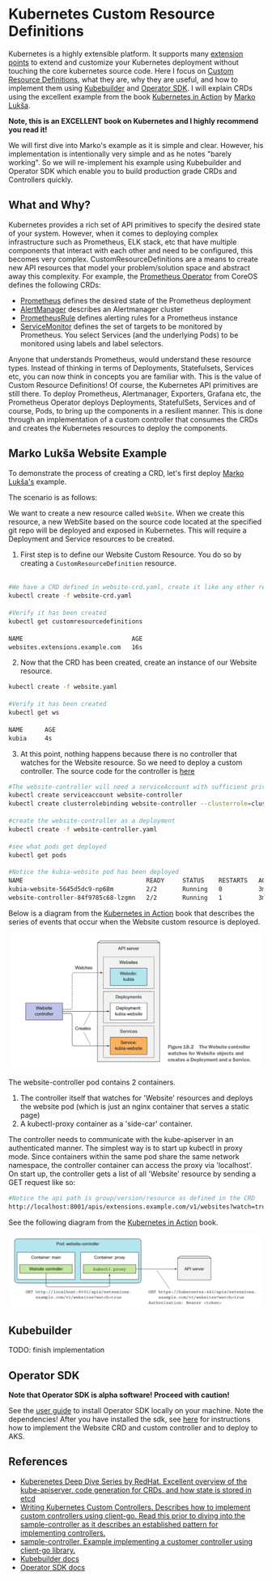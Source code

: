 # Kubernetes Custom Resource Definitions

Kubernetes is a highly extensible platform.  It supports many [extension points](https://kubernetes.io/docs/concepts/extend-kubernetes/extend-cluster/) to extend and customize your Kubernetes deployment without touching the core kubernetes source code.  Here I focus on [Custom Resource Definitions](https://kubernetes.io/docs/concepts/extend-kubernetes/api-extension/custom-resources/#customresourcedefinitions), what they are, why they are useful, and how to implement them using [Kubebuilder](https://book.kubebuilder.io/) and [Operator SDK](https://github.com/operator-framework/operator-sdk).  I will explain CRDs using the excellent example from the book [Kubernetes in Action](https://www.manning.com/books/kubernetes-in-action) by [Marko Lukša](https://github.com/luksa).

**Note, this is an EXCELLENT book on Kubernetes and I highly recommend you read it!**

We will first dive into Marko's example as it is simple and clear.  However, his implementation is intentionally very simple and as he notes "barely working".  So we will re-implement his example using Kubebuilder and Operator SDK which enable you to build production grade CRDs and Controllers quickly.  

## What and Why?

Kubernetes provides a rich set of API primitives to specify the desired state of your system.  However, when it comes to deploying complex infrastructure such as Prometheus, ELK stack, etc that have multiple components that interact with each other and need to be configured, this becomes very complex.  CustomResourceDefinitions are a means to create new API resources that model your problem/solution space and abstract away this complexity.  For example, the [Prometheus Operator](https://coreos.com/operators/prometheus/docs/latest/user-guides/getting-started.html) from CoreOS defines the following CRDs:

* [Prometheus](./prometheus/prometheus.yaml) defines the desired state of the Prometheus deployment
* [AlertManager](./prometheus/alertmanagers.yaml) describes an Alertmanager cluster
* [PrometheusRule](./prometheus/prometheus-rule.yaml) defines alerting rules for a Prometheus instance
* [ServiceMonitor](./prometheus/servicemonitor.yaml) defines the set of targets to be monitored by Prometheus.  You select Services (and the underlying Pods) to be monitored using labels and label selectors.

Anyone that understands Prometheus, would understand these resource types.  Instead of thinking in terms of Deployments, Statefulsets, Services etc, you can now think in concepts you are familiar with.  This is the value of Custom Resource Definitions!  Of course, the Kubernetes API primitives are still there. To deploy Prometheus, Alertmanager, Exporters, Grafana etc, the Prometheus Operator deploys Deployments, StatefulSets, Services and of course, Pods, to bring up the components in a resilient manner.  This is done through an implementation of a custom controller that consumes the CRDs and creates the Kubernetes resources to deploy the components.  

## Marko Lukša Website Example ##

To demonstrate the process of creating a CRD, let's first deploy [Marko Lukša's](https://github.com/luksa) example.

The scenario is as follows:

We want to create a new resource called `WebSite`.  When we create this resource, a new WebSite based on the source code located at the specified git repo will be deployed and exposed in Kubernetes.  This will require a Deployment and Service resources to be created.

1. First step is to define our Website Custom Resource.  You do so by creating a `CustomResourceDefinition` resource. 

```sh

#We have a CRD defined in website-crd.yaml, create it like any other resource
kubectl create -f website-crd.yaml

#Verify it has been created
kubectl get customresourcedefinitions

NAME                              AGE
websites.extensions.example.com   16s

```

2. Now that the CRD has been created, create an instance of our Website resource.

```sh
kubectl create -f website.yaml

#Verify it has been created
kubectl get ws

NAME      AGE
kubia     4s

```
3. At this point, nothing happens because there is no controller that watches for the Website resource.  So we need to deploy a custom controller.  The source code for the controller is [here](https://github.com/luksa/k8s-website-controller)

```sh
#The website-controller will need a serviceAccount with sufficient privileges to access the kube-apiserver
kubectl create serviceaccount website-controller
kubectl create clusterrolebinding website-controller --clusterrole=cluster-admin --serviceaccount=default:website-controller

#create the website-controller as a deployment
kubectl create -f website-controller.yaml

#see what pods get deployed
kubectl get pods

#Notice the kubia-website pod has been deployed
NAME                                  READY     STATUS    RESTARTS   AGE
kubia-website-5645d5dc9-np68m         2/2       Running   0          3m
website-controller-84f9785c68-lzgmn   2/2       Running   1          3m

```

Below is a diagram from the [Kubernetes in Action](https://www.manning.com/books/kubernetes-in-action) book that describes the series of events that occur when the Website custom resource is deployed.

![Website Controller](./images/website-controller.png "Website Controller")

The website-controller pod contains 2 containers.

1. The controller itself that watches for 'Website' resources and deploys the website pod (which is just an nginx container that serves a static page)
2. A kubectl-proxy container as a 'side-car' container.  

The controller needs to communicate with the kube-apiserver in an authenticated manner.  The simplest way is to start up kubectl in proxy mode.  Since containers within the same pod share the same network namespace, the controller container can access the proxy via 'localhost'.  On start up, the controller gets a list of all 'Website' resource by sending a GET request like so:

```sh
#Notice the api path is group/version/resource as defined in the CRD
http://localhost:8001/apis/extensions.example.com/v1/websites?watch=true
```

See the following diagram from the [Kubernetes in Action](https://www.manning.com/books/kubernetes-in-action) book.

![Controller Pod](./images/controller-pod.png)

## Kubebuilder

TODO: finish implementation

## Operator SDK

**Note that Operator SDK is alpha software!  Proceed with caution!**

See the [user guide](https://github.com/operator-framework/operator-sdk/blob/master/doc/user-guide.md) to install Operator SDK locally on your machine.  Note the dependencies!  After you have installed the sdk, see [here](./website-operator-sdk/README.md) for instructions how to implement the Website CRD and custom controller and to deploy to AKS.

## References ##

- [Kuberenetes Deep Dive Series by RedHat.  Excellent overview of the kube-apiserver, code generation for CRDs, and how state is stored in etcd](https://blog.openshift.com/kubernetes-deep-dive-api-server-part-1/)
- [Writing Kubernetes Custom Controllers. Describes how to implement custom controllers using client-go.  Read this prior to diving into the sample-controller as it describes an established pattern for implementing controllers.](https://medium.com/@cloudark/kubernetes-custom-controllers-b6c7d0668fdf)
- [sample-controller.  Example implementing a customer controller using client-go library.](https://github.com/kubernetes/sample-controller)
- [Kubebuilder docs](https://book.kubebuilder.io/)
- [Operator SDK docs](https://github.com/operator-framework/operator-sdk)

